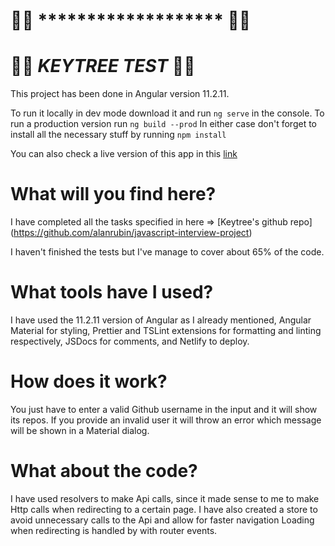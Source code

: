 # :key::evergreen_tree: ******************* :key::evergreen_tree:
# :key::evergreen_tree: ***KEYTREE  TEST*** :key::evergreen_tree:
This project has been done in Angular version 11.2.11.

To run it locally in dev mode download it and run `ng serve` in the console. 
To run a production version run `ng build --prod` 
In either case don't forget to install all the necessary stuff by running `npm install`

You can also check a live version of this app in this [link](https://focused-austin-18b174.netlify.app)

# What will you find here? 

I have completed all the tasks specified in here => [Keytree's github repo] (https://github.com/alanrubin/javascript-interview-project)

I haven't finished the tests but I've manage to cover about 65% of the code. 

# What tools have I used? 

I have used the 11.2.11 version of Angular as I already mentioned, Angular Material for styling, Prettier and TSLint extensions for formatting and linting respectively, JSDocs for comments, and Netlify to deploy. 

# How does it work? 

You just have to enter a valid Github username in the input and it will show its repos. 
If you provide an invalid user it will throw an error which message will be shown in a Material dialog. 


# What about the code? 

I have used resolvers to make Api calls, since it made sense to me to make Http calls when redirecting to a certain page. 
I have also created a store to avoid unnecessary calls to the Api and allow for faster navigation
Loading when redirecting is handled by with router events. 

